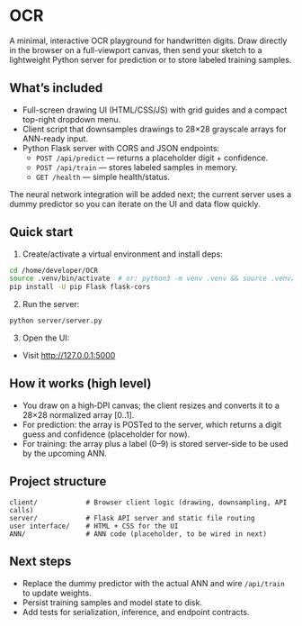 # OCR

A minimal, interactive OCR playground for handwritten digits. Draw directly in the browser on a full-viewport canvas, then send your sketch to a lightweight Python server for prediction or to store labeled training samples.

## What’s included
- Full-screen drawing UI (HTML/CSS/JS) with grid guides and a compact top-right dropdown menu.
- Client script that downsamples drawings to 28×28 grayscale arrays for ANN-ready input.
- Python Flask server with CORS and JSON endpoints:
	- `POST /api/predict` — returns a placeholder digit + confidence.
	- `POST /api/train` — stores labeled samples in memory.
	- `GET /health` — simple health/status.

The neural network integration will be added next; the current server uses a dummy predictor so you can iterate on the UI and data flow quickly.

## Quick start
1) Create/activate a virtual environment and install deps:
```bash
cd /home/developer/OCR
source .venv/bin/activate  # or: python3 -m venv .venv && source .venv/bin/activate
pip install -U pip Flask flask-cors
```
2) Run the server:
```bash
python server/server.py
```
3) Open the UI:
- Visit http://127.0.0.1:5000

## How it works (high level)
- You draw on a high‑DPI canvas; the client resizes and converts it to a 28×28 normalized array [0..1].
- For prediction: the array is POSTed to the server, which returns a digit guess and confidence (placeholder for now).
- For training: the array plus a label (0–9) is stored server‑side to be used by the upcoming ANN.

## Project structure
```
client/            # Browser client logic (drawing, downsampling, API calls)
server/            # Flask API server and static file routing
user interface/    # HTML + CSS for the UI
ANN/               # ANN code (placeholder, to be wired in next)
```

## Next steps
- Replace the dummy predictor with the actual ANN and wire `/api/train` to update weights.
- Persist training samples and model state to disk.
- Add tests for serialization, inference, and endpoint contracts.
